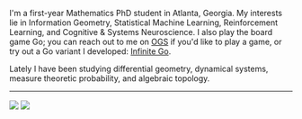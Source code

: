 I'm a first-year Mathematics PhD student in Atlanta, Georgia. My interests lie in Information Geometry, Statistical Machine Learning, Reinforcement Learning, and Cognitive & Systems Neuroscience. I also play the board game Go; you can reach out to me on [OGS](https://online-go.com/user/view/270386) if you'd like to play a game, or try out a Go variant I developed: [Infinite Go](http://infinite-go.com).

Lately I have been studying differential geometry, dynamical systems, measure theoretic probability, and algebraic topology.

---

<div>
    <img align="center" src="https://github-readme-stats.vercel.app/api/top-langs/?username=hinsley&hide=jupyter+notebook&langs_count=7&theme=vue">
    <img align="center" src="https://github-readme-stats.vercel.app/api?username=hinsley&custom_title=github.com/hinsley&include_all_commits=true&include_private=true&hide_rank=true&hide=contribs&show_icons=true&theme=vue">
</div>
